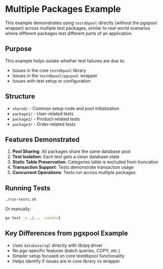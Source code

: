 # Multiple Packages Example

This example demonstrates using `testdbpool` directly (without the pgxpool wrapper) across multiple test packages, similar to real-world scenarios where different packages test different parts of an application.

## Purpose

This example helps isolate whether test failures are due to:
- Issues in the core `testdbpool` library
- Issues in the `testdbpool/pgxpool` wrapper
- Issues with test setup or configuration

## Structure

- `shared/` - Common setup code and pool initialization
- `package1/` - User-related tests
- `package2/` - Product-related tests  
- `package3/` - Order-related tests

## Features Demonstrated

1. **Pool Sharing**: All packages share the same database pool
2. **Test Isolation**: Each test gets a clean database state
3. **Static Table Preservation**: Categories table is excluded from truncation
4. **Transaction Support**: Tests demonstrate transaction usage
5. **Concurrent Operations**: Tests run across multiple packages

## Running Tests

```bash
./run-tests.sh
```

Or manually:

```bash
go test -v ./... -count=1
```

## Key Differences from pgxpool Example

- Uses `database/sql` directly with lib/pq driver
- No pgx-specific features (batch queries, COPY, etc.)
- Simpler setup focused on core testdbpool functionality
- Helps identify if issues are in core library vs wrapper